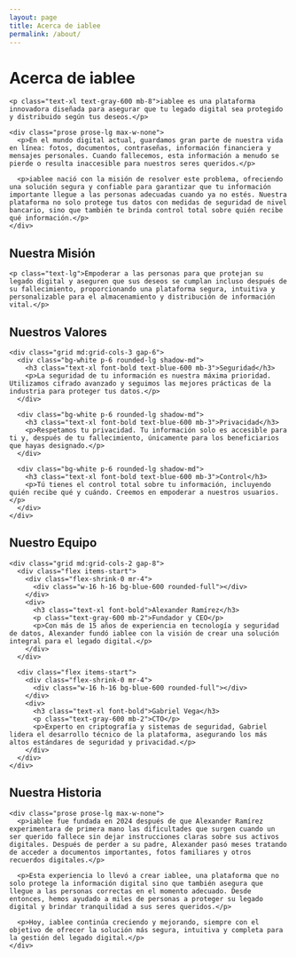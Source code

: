```yaml
---
layout: page
title: Acerca de iablee
permalink: /about/
---
```


<div class="max-w-4xl mx-auto">
  <div class="mb-12">
    <h1 class="text-4xl font-bold text-gray-900 mb-6">Acerca de iablee</h1>
    
    <p class="text-xl text-gray-600 mb-8">iablee es una plataforma innovadora diseñada para asegurar que tu legado digital sea protegido y distribuido según tus deseos.</p>
    
    <div class="prose prose-lg max-w-none">
      <p>En el mundo digital actual, guardamos gran parte de nuestra vida en línea: fotos, documentos, contraseñas, información financiera y mensajes personales. Cuando fallecemos, esta información a menudo se pierde o resulta inaccesible para nuestros seres queridos.</p>
      
      <p>iablee nació con la misión de resolver este problema, ofreciendo una solución segura y confiable para garantizar que tu información importante llegue a las personas adecuadas cuando ya no estés. Nuestra plataforma no solo protege tus datos con medidas de seguridad de nivel bancario, sino que también te brinda control total sobre quién recibe qué información.</p>
    </div>
  </div>
  
  <div class="bg-blue-50 rounded-xl p-8 mb-12">
    <h2 class="text-3xl font-bold text-blue-600 mb-4">Nuestra Misión</h2>
    
    <p class="text-lg">Empoderar a las personas para que protejan su legado digital y aseguren que sus deseos se cumplan incluso después de su fallecimiento, proporcionando una plataforma segura, intuitiva y personalizable para el almacenamiento y distribución de información vital.</p>
  </div>
  
  <div class="mb-12">
    <h2 class="text-3xl font-bold text-gray-900 mb-6">Nuestros Valores</h2>
    
    <div class="grid md:grid-cols-3 gap-6">
      <div class="bg-white p-6 rounded-lg shadow-md">
        <h3 class="text-xl font-bold text-blue-600 mb-3">Seguridad</h3>
        <p>La seguridad de tu información es nuestra máxima prioridad. Utilizamos cifrado avanzado y seguimos las mejores prácticas de la industria para proteger tus datos.</p>
      </div>
      
      <div class="bg-white p-6 rounded-lg shadow-md">
        <h3 class="text-xl font-bold text-blue-600 mb-3">Privacidad</h3>
        <p>Respetamos tu privacidad. Tu información solo es accesible para ti y, después de tu fallecimiento, únicamente para los beneficiarios que hayas designado.</p>
      </div>
      
      <div class="bg-white p-6 rounded-lg shadow-md">
        <h3 class="text-xl font-bold text-blue-600 mb-3">Control</h3>
        <p>Tú tienes el control total sobre tu información, incluyendo quién recibe qué y cuándo. Creemos en empoderar a nuestros usuarios.</p>
      </div>
    </div>
  </div>
  
  <div class="mb-12">
    <h2 class="text-3xl font-bold text-gray-900 mb-6">Nuestro Equipo</h2>
    
    <div class="grid md:grid-cols-2 gap-8">
      <div class="flex items-start">
        <div class="flex-shrink-0 mr-4">
          <div class="w-16 h-16 bg-blue-600 rounded-full"></div>
        </div>
        <div>
          <h3 class="text-xl font-bold">Alexander Ramírez</h3>
          <p class="text-gray-600 mb-2">Fundador y CEO</p>
          <p>Con más de 15 años de experiencia en tecnología y seguridad de datos, Alexander fundó iablee con la visión de crear una solución integral para el legado digital.</p>
        </div>
      </div>
      
      <div class="flex items-start">
        <div class="flex-shrink-0 mr-4">
          <div class="w-16 h-16 bg-blue-600 rounded-full"></div>
        </div>
        <div>
          <h3 class="text-xl font-bold">Gabriel Vega</h3>
          <p class="text-gray-600 mb-2">CTO</p>
          <p>Experto en criptografía y sistemas de seguridad, Gabriel lidera el desarrollo técnico de la plataforma, asegurando los más altos estándares de seguridad y privacidad.</p>
        </div>
      </div>
    </div>
  </div>
  
  <div class="bg-gray-100 rounded-xl p-8">
    <h2 class="text-3xl font-bold text-gray-900 mb-6">Nuestra Historia</h2>
    
    <div class="prose prose-lg max-w-none">
      <p>iablee fue fundada en 2024 después de que Alexander Ramírez experimentara de primera mano las dificultades que surgen cuando un ser querido fallece sin dejar instrucciones claras sobre sus activos digitales. Después de perder a su padre, Alexander pasó meses tratando de acceder a documentos importantes, fotos familiares y otros recuerdos digitales.</p>
      
      <p>Esta experiencia lo llevó a crear iablee, una plataforma que no solo protege la información digital sino que también asegura que llegue a las personas correctas en el momento adecuado. Desde entonces, hemos ayudado a miles de personas a proteger su legado digital y brindar tranquilidad a sus seres queridos.</p>
      
      <p>Hoy, iablee continúa creciendo y mejorando, siempre con el objetivo de ofrecer la solución más segura, intuitiva y completa para la gestión del legado digital.</p>
    </div>
  </div>
</div>